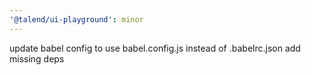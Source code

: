 ```yaml
---
'@talend/ui-playground': minor
---
```


update babel config to use babel.config.js instead of .babelrc.json
add missing deps
